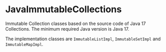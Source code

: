 # JavaImmutableCollections

Immutable Collection classes based on the source code of Java 17 Collections. The minimum required Java version is Java 17.

The implementation classes are `ImmutableListImpl`, `ImmutableSetImpl` and `ImmutableMapImpl`.

